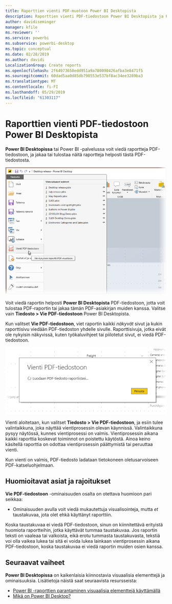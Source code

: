 ```yaml
---
title: Raporttien vienti PDF-muotoon Power BI Desktopista
description: Raporttien vienti PDF-tiedostoon Power BI Desktopista ja PDF-raporttien tulostus
author: davidiseminger
manager: kfile
ms.reviewer: ''
ms.service: powerbi
ms.subservice: powerbi-desktop
ms.topic: conceptual
ms.date: 02/28/2019
ms.author: davidi
LocalizationGroup: Create reports
ms.openlocfilehash: 2f64973650edd951a9a780090426afba3e8471f5
ms.sourcegitcommit: 60dad5aa0d85db790553e537bf8ac34ee3289ba3
ms.translationtype: MT
ms.contentlocale: fi-FI
ms.lasthandoff: 05/29/2019
ms.locfileid: "61303117"
---
```

# <a name="export-reports-to-pdf-from-power-bi-desktop"></a>Raporttien vienti PDF-tiedostoon Power BI Desktopista
**Power BI Desktopissa** tai Power BI -palvelussa voit viedä raportteja PDF-tiedostoon, ja jakaa tai tulostaa näitä raportteja helposti tästä PDF-tiedostosta.

![Vie PDF-tiedostoon](media/desktop-export-to-pdf/export-to-pdf_01.png)

Voit viedä raportin helposti **Power BI Desktopista** PDF-tiedostoon, jotta voit tulostaa PDF-raportin tai jakaa tämän PDF-asiakirjan muiden kanssa. Valitse vain **Tiedosto > Vie PDF-tiedostoon** Power BI Desktopista.

Kun valitset **Vie PDF-tiedostoon**, viet raportin kaikki *näkyvät* sivut ja kukin raporttisivu viedään PDF-tiedoston yhdelle sivulle. Raporttisivuja, jotka eivät ole nykyisin näkyvissä, kuten työkaluvihjeet tai piilotetut sivut, ei viedä PDF-tiedostoon. 

![Käynnissä oleva vienti PDF-tiedostoon](media/desktop-export-to-pdf/export-to-pdf_02.png)

Vienti aloitetaan, kun valitset **Tiedosto > Vie PDF-tiedostoon**, ja esiin tulee valintaikkuna, joka näyttää vientiprosessin olevan käynnissä. Valintaikkuna pysyy näytössä, kunnes vientiprosessi on valmis. Vientiprosessin aikana kaikki raporttia koskevat toiminnot on poistettu käytöstä. Ainoa keino käsitellä raporttia on odottaa vientiprosessin päättymistä tai peruuttaa vienti. 

Kun vienti on valmis, PDF-tiedosto ladataan tietokoneen oletusarvoiseen PDF-katseluohjelmaan. 

## <a name="considerations-and-limitations"></a>Huomioitavat asiat ja rajoitukset
**Vie PDF-tiedostoon** -ominaisuuden osalta on otettava huomioon pari seikkaa:

* Ominaisuuden avulla voit viedä mukautettuja visualisointeja, mutta *et* taustakuvaa, jota olet ehkä käyttänyt raporttiin.

Koska taustakuvaa ei viedä PDF-tiedostoon, sinun on kiinnitettävä erityistä huomiota raportteihin, jotka käyttävät tummaa taustakuvaa. Jos raportin teksti on vaaleaa tai valkoista, eikä erotu tummasta taustakuvasta, tekstiä voi olla vaikea lukea tai sitä ei voida lukea lainkaan vientiprosessin aikana PDF-tiedostoon, koska taustakuvaa ei viedä raportin muiden osien kanssa. 



## <a name="next-steps"></a>Seuraavat vaiheet
**Power BI Desktopissa** on kaikenlaisia kiinnostavia visuaalisia elementtejä ja ominaisuuksia. Lisätietoja näistä saat seuraavista resursseista:

* [Power BI -raporttien parantaminen visuaalisia elementtejä käyttämällä](desktop-visual-elements-for-reports.md)
* [Mikä on Power BI Desktop?](desktop-what-is-desktop.md)


